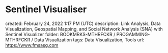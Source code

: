 # Sentinel Visualiser

created: February 24, 2022 1:17 PM (UTC)
description: Link Analysis, Data Visualization, Geospatial Mapping, and Social Network Analysis (SNA) with Sentinel Visualizer
folder: BOOKMRKS-MTHRFCKR / PROGAMMING-MTHRFCKR / Data Visualization
tags: Data Visualization, Tools
url: https://www.fmsasg.com